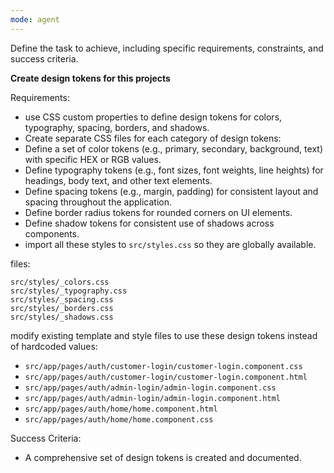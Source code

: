 ```yaml
---
mode: agent
---
```

Define the task to achieve, including specific requirements, constraints, and success criteria.

**Create design tokens for this projects**

Requirements:
- use CSS custom properties to define design tokens for colors, typography, spacing, borders, and shadows.
- Create separate CSS files for each category of design tokens:
- Define a set of color tokens (e.g., primary, secondary, background, text) with specific HEX or RGB values.
- Define typography tokens (e.g., font sizes, font weights, line heights) for headings, body text, and other text elements.
- Define spacing tokens (e.g., margin, padding) for consistent layout and spacing throughout the application.
- Define border radius tokens for rounded corners on UI elements.
- Define shadow tokens for consistent use of shadows across components.
- import all these styles to `src/styles.css` so they are globally available.

files:
```
src/styles/_colors.css
src/styles/_typography.css
src/styles/_spacing.css
src/styles/_borders.css
src/styles/_shadows.css
```

modify existing template and style files to use these design tokens instead of hardcoded values:
- `src/app/pages/auth/customer-login/customer-login.component.css`
- `src/app/pages/auth/customer-login/customer-login.component.html`
- `src/app/pages/auth/admin-login/admin-login.component.css`
- `src/app/pages/auth/admin-login/admin-login.component.html`
- `src/app/pages/auth/home/home.component.html`
- `src/app/pages/auth/home/home.component.css`



Success Criteria:
- A comprehensive set of design tokens is created and documented.

